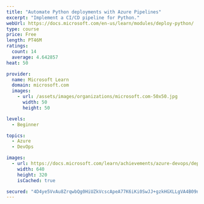 ```yaml
---
title: "Automate Python deployments with Azure Pipelines"
excerpt: "Implement a CI/CD pipeline for Python."
webUrl: https://docs.microsoft.com/en-us/learn/modules/deploy-python/
type: course
price: Free
length: PT46M
ratings:
  count: 14
  average: 4.642857
heat: 50

provider:
  name: Microsoft Learn
  domain: microsoft.com
  images:
    - url: /assets/images/organizations/microsoft.com-50x50.jpg
      width: 50
      height: 50

levels:
  - Beginner

topics:
  - Azure
  - DevOps

images:
  - url: https://docs.microsoft.com/learn/achievements/azure-devops/deploy-python-social.png
    width: 640
    height: 320
    isCached: true

secured: "4D4ye5VvAu8ZrqwbQg0HiUZkVcscApeA77K6iKi0SwJJ+gzkHGXLLgVA4B09n1KNxwx4VLFtWaHdywTkS+ncdOh/ua2vgf8pm/zn3/2d6DdTb8WobrUgvr5xiPxVczRc24jpX9V7U8QS5PI+WEaQiUXi5shvi//wwrQXjDBBb/mqya/2QBB8OCYsdSGTFUlS44A7G9MCCUpyf7qR8OZXtmzOWYiZYgk1tpRSXRyb5vmWhyXVHExebWRw09u3IjnBrL6Q3h+JBL8sFNjoyMf/9TA/8yeiD5/mcdZsVndzq0NP8NrhGxtVjTJO0fZ4y/nfl7hC3M8syM29xdTD42hSRJcbTJ+qumVxPj4VB6yhptrbWkjDrzjzklhAMAy0+ei4OF2q1EWD/j1bw+QgTDnKXDmiUSKMJU3XulUcMRgfEZY=;zFNbEKNj6hUtmETh7K6zoA=="
---
```


